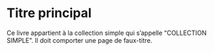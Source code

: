 # Titre principal
Ce livre appartient à la collection simple qui s’appelle “COLLECTION SIMPLE”.
Il doit comporter une page de faux-titre.
